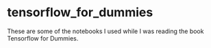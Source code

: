 # tensorflow_for_dummies
These are some of the notebooks I used while I was reading the 
book Tensorflow for Dummies.


